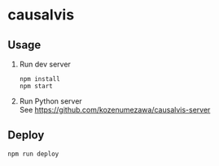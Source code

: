 # causalvis
## Usage
1. Run dev server
    ```
    npm install
    npm start
    ```
2. Run Python server  
    See https://github.com/kozenumezawa/causalvis-server
    
## Deploy
```aidl
npm run deploy
```

